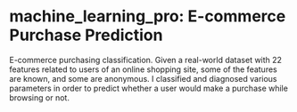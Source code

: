 # machine_learning_pro: E-commerce Purchase Prediction

E-commerce purchasing classification. Given a real-world dataset with 22 features related to users of an online shopping site,
some of the features are known, and some are anonymous.
I classified and diagnosed various parameters in order to predict whether a user would make a purchase while browsing or not.
